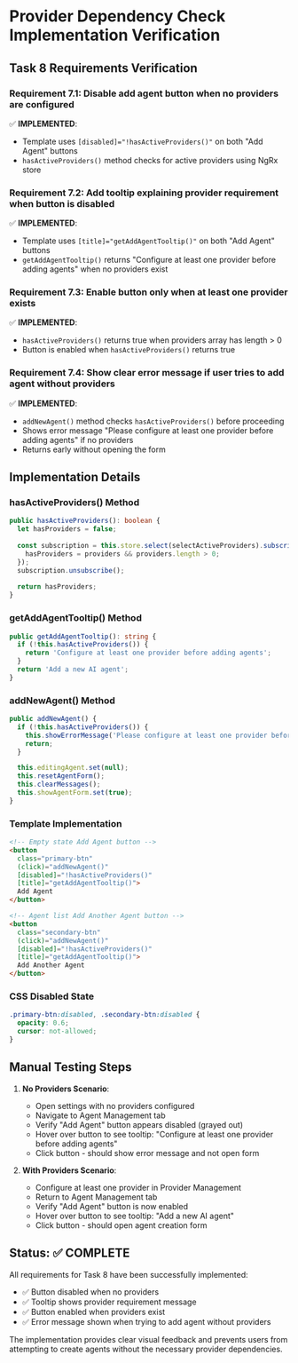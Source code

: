# Provider Dependency Check Implementation Verification

## Task 8 Requirements Verification

### Requirement 7.1: Disable add agent button when no providers are configured
✅ **IMPLEMENTED**: 
- Template uses `[disabled]="!hasActiveProviders()"` on both "Add Agent" buttons
- `hasActiveProviders()` method checks for active providers using NgRx store

### Requirement 7.2: Add tooltip explaining provider requirement when button is disabled  
✅ **IMPLEMENTED**:
- Template uses `[title]="getAddAgentTooltip()"` on both "Add Agent" buttons
- `getAddAgentTooltip()` returns "Configure at least one provider before adding agents" when no providers exist

### Requirement 7.3: Enable button only when at least one provider exists
✅ **IMPLEMENTED**:
- `hasActiveProviders()` returns true when providers array has length > 0
- Button is enabled when `hasActiveProviders()` returns true

### Requirement 7.4: Show clear error message if user tries to add agent without providers
✅ **IMPLEMENTED**:
- `addNewAgent()` method checks `hasActiveProviders()` before proceeding
- Shows error message "Please configure at least one provider before adding agents" if no providers
- Returns early without opening the form

## Implementation Details

### hasActiveProviders() Method
```typescript
public hasActiveProviders(): boolean {
  let hasProviders = false;
  
  const subscription = this.store.select(selectActiveProviders).subscribe(providers => {
    hasProviders = providers && providers.length > 0;
  });
  subscription.unsubscribe();
  
  return hasProviders;
}
```

### getAddAgentTooltip() Method
```typescript
public getAddAgentTooltip(): string {
  if (!this.hasActiveProviders()) {
    return 'Configure at least one provider before adding agents';
  }
  return 'Add a new AI agent';
}
```

### addNewAgent() Method
```typescript
public addNewAgent() {
  if (!this.hasActiveProviders()) {
    this.showErrorMessage('Please configure at least one provider before adding agents');
    return;
  }

  this.editingAgent.set(null);
  this.resetAgentForm();
  this.clearMessages();
  this.showAgentForm.set(true);
}
```

### Template Implementation
```html
<!-- Empty state Add Agent button -->
<button 
  class="primary-btn" 
  (click)="addNewAgent()"
  [disabled]="!hasActiveProviders()"
  [title]="getAddAgentTooltip()">
  Add Agent
</button>

<!-- Agent list Add Another Agent button -->
<button 
  class="secondary-btn" 
  (click)="addNewAgent()"
  [disabled]="!hasActiveProviders()"
  [title]="getAddAgentTooltip()">
  Add Another Agent
</button>
```

### CSS Disabled State
```css
.primary-btn:disabled, .secondary-btn:disabled {
  opacity: 0.6;
  cursor: not-allowed;
}
```

## Manual Testing Steps

1. **No Providers Scenario**:
   - Open settings with no providers configured
   - Navigate to Agent Management tab
   - Verify "Add Agent" button appears disabled (grayed out)
   - Hover over button to see tooltip: "Configure at least one provider before adding agents"
   - Click button - should show error message and not open form

2. **With Providers Scenario**:
   - Configure at least one provider in Provider Management
   - Return to Agent Management tab
   - Verify "Add Agent" button is now enabled
   - Hover over button to see tooltip: "Add a new AI agent"
   - Click button - should open agent creation form

## Status: ✅ COMPLETE

All requirements for Task 8 have been successfully implemented:
- ✅ Button disabled when no providers
- ✅ Tooltip shows provider requirement message
- ✅ Button enabled when providers exist
- ✅ Error message shown when trying to add agent without providers

The implementation provides clear visual feedback and prevents users from attempting to create agents without the necessary provider dependencies.